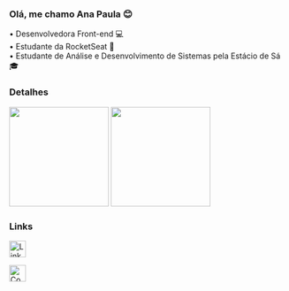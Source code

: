### Olá, me chamo Ana Paula 😊

<div>
  • Desenvolvedora Front-end 💻<br />
  • Estudante da RocketSeat 🚀<br />
  • Estudante de Análise e Desenvolvimento de Sistemas pela Estácio de Sá 🎓
 </div>

### Detalhes

<div>
  <img height="180em" src="https://github-readme-stats.vercel.app/api?username=nahblue&show_icons=true&theme=dark" />
  <img height="180em" src="https://github-readme-stats.vercel.app/api/top-langs/?username=nahblue&theme=dark&layout=compact" />
</div>

### Links

<a href="https://www.linkedin.com/in/ana-paula-costa-039b1181/"> <img src='https://img.shields.io/badge/LinkedIn-007785?style-for-the-badge&logo=linkedin&logoColor=white' alt='Linkedin' height='30' /> </a>

<a href="https://codepen.io/Nahblue"> <img src='https://img.shields.io/badge/CodePen-007785?style-for-the-badge&logo=codepen&logoColor=white' alt='Codepen' height='30' /> </a>

